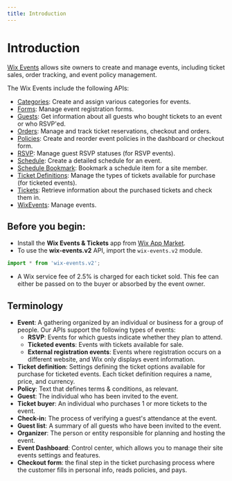 ```yaml
---
title: Introduction
---
```

# Introduction

[Wix Events](https://support.wix.com/en/article/about-wix-events) allows site owners to create and manage events, including ticket sales, order tracking, and event policy management.    

The Wix Events include the following APIs:  
- [Categories](https://www.wix.com/velo/reference/wix-events-v2/categories): Create and assign various categories for events.
- [Forms](https://www.wix.com/velo/reference/wix-events-v2/forms): Manage event registration forms.
- [Guests](https://www.wix.com/velo/reference/wix-events-v2/guests): Get information about all guests who bought tickets to an event or who RSVP'ed.
- [Orders](https://www.wix.com/velo/reference/wix-events-v2/orders): Manage and track ticket reservations, checkout and orders.
- [Policies](https://www.wix.com/velo/reference/wix-events-v2/policies): Create and reorder event policies in the dashboard or checkout form.  
- [RSVP](https://www.wix.com/velo/reference/wix-events-v2/rsvp): Manage guest RSVP statuses (for RSVP events).
- [Schedule](https://www.wix.com/velo/reference/wix-events-v2/schedule): Create a detailed schedule for an event.
- [Schedule Bookmark](https://www.wix.com/velo/reference/wix-events-v2/schedulebookmarks): Bookmark a schedule item for a site member.
- [Ticket Definitions](https://www.wix.com/velo/reference/wix-events-v2/ticketdefinitions): Manage the types of tickets available for purchase (for ticketed events).
- [Tickets](https://www.wix.com/velo/reference/wix-events-v2/tickets): Retrieve information about the purchased tickets and check them in.
- [WixEvents](https://www.wix.com/velo/reference/wix-events-v2/wixeventsv2): Manage events.

## Before you begin: 

- Install the **Wix Events & Tickets** app from [Wix App Market](https://www.wix.com/app-market/wix-events?referral=category&appIndex=5&referralTag=booking--events).
- To use the **wix-events.v2** API, import the `wix-events.v2` module.

```js
import * from 'wix-events.v2';
```

- A Wix service fee of 2.5% is charged for each ticket sold. This fee can either be passed on to the buyer or absorbed by the event owner.

## Terminology
- **Event**: A gathering organized by an individual or business for a group of people. Our APIs support the following types of events:
  - **RSVP**: Events for which guests indicate whether they plan to attend.
  - **Ticketed events**: Events with tickets available for sale.
  - **External registration events**: Events where registration occurs on a different website, and Wix only displays event information.
- **Ticket definition**: Settings defining the ticket options available for purchase for ticketed events. Each ticket definition requires a name, price, and currency.
- **Policy**: Text that defines terms & conditions, as relevant.
- **Guest**: The individual who has been invited to the event.
- **Ticket buyer**: An individual who purchases 1 or more tickets to the event.
- **Check-in:** The process of verifying a guest's attendance at the event.
- **Guest list**: A summary of all guests who have been invited to the event.
- **Organizer**: The person or entity responsible for planning and hosting the event.
- **Event Dashboard**: Control center, which allows you to manage their site events settings and features.
- **Checkout form**: the final step in the ticket purchasing process where the customer fills in personal info, reads policies, and pays.